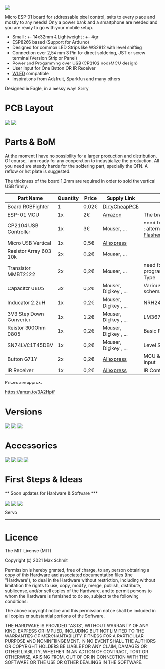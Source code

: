 <img src="images/Banner.jpg?raw=true">

Micro ESP-01 board for addressable pixel control, suits to every place and mostly to any needs!
Only a power bank and a smartphone are needed and you are ready to go with your mobile setup.

* Small : +- 14x32mm & Lightweight : +- 4gr
* ESP8266 based (Support for Arduino)
* Designed for common LED Strips like WS2812 with level shifting
* Connection over 2,54 mm 3 Pin for direct soldering, JST or screw terminal (Version Strip or Panel)
* Power and Progamming over USB (CP2102 nodeMCU design)
* User Input for One Button OR IR Receiver
* [WLED](https://github.com/Aircoookie/WLED "WLED's Github page") compatible
* Inspirations from Adafruit, Sparkfun and many others

Designed in Eagle, in a messy way! Sorry

# PCB Layout
<img src="images/BottomBoard.jpg?raw=true" align="center">
<img src="images/TopBoard.jpg?raw=true" align="center">

# Parts & BoM

At the moment I have no possibility for a larger production and distribution. Of course, I am ready for any cooperation to industrialize the production.
All you need are steady hands for the soldering part, specially the QFN. A reflow or hot plate is suggested.

The thickness of the board 1,2mm are required in order to sold the vertical USB firmly.

Part Name | Quantity | Price | Supply Link | Notes 
--- | --- | --- | --- | ---
Board RGBFighter | 1 | 0,02€ | [DirtyCheapPCB](https://dirtypcbs.com/store/pcbs/buy/108056/rgborder10x10january2019-zip)
ESP-01 MCU | 1x | 2€ | [Amazon](https://amzn.to/3qxXip7) | The brain
CP2104 USB Controller | 1x | 3€ | Mouser, ... | need for progamming : alternative [ESP-01 Flasher](https://amzn.to/3A2HptF)
Micro USB Vertical | 1x | 0,5€ | [Aliexpress](https://de.aliexpress.com/item/32763426569.html?spm=a2g0o.productlist.0.0.311216d7spMSH2&algo_pvid=98ad0ae0-8dc1-4f57-a2f5-b4d20632117a&algo_exp_id=98ad0ae0-8dc1-4f57-a2f5-b4d20632117a-0&pdp_ext_f=%7B%22sku_id%22%3A%2262079415830%22%7D&pdp_pi=-1%3B1.05%3B-1%3B-1%40salePrice%3BEUR%3Bsearch-mainSearch)
Resistor Array 603 10k | 2x | 0,2€ | Mouser, ...
Transistor MMBT2222 | 2x | 0,2€ | Mouser, ... | need for programming, NPN Type
Capacitor 0805 | 3x | 0,2€ | Mouser, Digikey , ... | Various values : schematics
Inducator 2.2uH | 1x | 0,2€ | Mouser, Digikey , ... | NRH2412T2R2MNGH
3V3 Step Down Converter | 1x | 1,2€ | Mouser, Digikey , ... | LM3671
Reistor 300Ohm 0805 | 1x | 0,2€ | Mouser, Digikey , ... | Basic Pin Protection 
SN74LVC1T45DBV  | 1x | 0,2€ | Mouser, Digikey , ... | Level Shifter
Button G71Y | 2x | 0,2€ | [Aliexpress](https://de.aliexpress.com/item/32696378346.html?gatewayAdapt=glo2deu&spm=a2g0o.9042311.0.0.27424c4dxoYQAi) | MCU & Reset User Input
IR Receiver | 1x | 0,2€ | [Aliexpress](https://de.aliexpress.com/item/4000184301216.html?spm=a2g0o.productlist.0.0.724b5981TB06ev&algo_pvid=77930a48-2919-4032-8365-519159e4dc8a&algo_exp_id=77930a48-2919-4032-8365-519159e4dc8a-17&pdp_ext_f=%7B%22sku_id%22%3A%2210000000677331106%22%7D&pdp_pi=-1%3B0.96%3B-1%3B-1%40salePrice%3BEUR%3Bsearch-mainSearch) |IR Control Version

Prices are approx.

https://amzn.to/3A2HptF

# Versions
<img src="images/OneButton.jpg?raw=true" align="center">
<img src="images/IrControl.jpg?raw=true" align="center">
<img src="images/MatrixBuddy.jpg?raw=true" align="center">

# Accessories
<img src="images/StorageBox.jpg?raw=true" align="center">
<img src="images/USBPowerInjector.jpg?raw=true" align="center">
<img src="images/LaserParts.jpg?raw=true" align="center">
<img src="images/8PowerRail.jpg?raw=true" align="center">

# First Steps & Ideas

** Soon updates for Hardware & Software ***

<img src="images/8x8Projector.jpg?raw=true" align="center">
<img src="images/PowerBank.jpg?raw=true" align="center">
<img src="images/MagneticStrip.jpg?raw=true" align="center">

Servo

---

# Licence
The MIT License (MIT)

Copyright (c) 2021 Max Schmit

Permission is hereby granted, free of charge, to any person obtaining a copy of this Hardware and associated documentation files (the "Hardware"), to deal in the Hardware without restriction, including without limitation the rights to use, copy, modify, merge, publish, distribute, sublicense, and/or sell copies of the Hardware, and to permit persons to whom the Hardware is furnished to do so, subject to the following conditions:

The above copyright notice and this permission notice shall be included in all copies or substantial portions of the Software.

THE HARDWARE IS PROVIDED "AS IS", WITHOUT WARRANTY OF ANY KIND, EXPRESS OR IMPLIED, INCLUDING BUT NOT LIMITED TO THE WARRANTIES OF MERCHANTABILITY, FITNESS FOR A PARTICULAR PURPOSE AND NONINFRINGEMENT. IN NO EVENT SHALL THE AUTHORS OR COPYRIGHT HOLDERS BE LIABLE FOR ANY CLAIM, DAMAGES OR OTHER LIABILITY, WHETHER IN AN ACTION OF CONTRACT, TORT OR OTHERWISE, ARISING FROM, OUT OF OR IN CONNECTION WITH THE SOFTWARE OR THE USE OR OTHER DEALINGS IN THE SOFTWARE.
